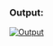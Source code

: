 ### Output:
[![Output](http://img.youtube.com/vi/TfCRmLI_Pbs/0.jpg)](http://www.youtube.com/watch?v=TfCRmLI_Pbs "Output")
